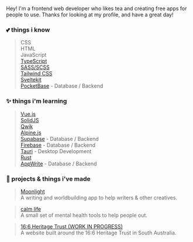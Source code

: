 Hey! I'm a frontend web developer who likes tea and creating free apps for people to use. Thanks for looking at my profile, and have a great day!

### **💕 things i know**
> CSS <br>
> HTML <br>
> JavaScript <br>
> [TypeScript](https://www.typescriptlang.org/) <br>
> [SASS/SCSS](https://sass-lang.com/) <br>
> [Tailwind CSS](https://tailwindcss.com/) <br>
> [Sveltekit](https://kit.svelte.dev) <br>
> [PocketBase](https://pocketbase.io) - Database / Backend <br>


### **✨ things i'm learning**
> [Vue.js](https://vuejs.org/) <br>
> [SolidJS](https://www.solidjs.com/) <br>
> [Qwik](https://qwik.builder.io/) <br>
> [Alpine.js](https://alpinejs.dev/) <br>
> [Supabase](https://supabase.com) - Database / Backend <br>
> [Firebase](https://firebase.google.com/) - Database / Backend <br>
> [Tauri](https://tauri.app) - Desktop Development <br>
> [Rust](https://rustlang.org) <br>
> [AppWrite](https://appwrite.io) - Database / Backend

### **🦀 projects & things i've made**
> [Moonlight](https://moonlight-planner.netlify.app) <br>
> A writing and worldbuilding app to help writers & other creatives.

> [calm life](https://calmlife.netlify.app) <br>
> A small set of mental health tools to help people out.

> [16:6 Heritage Trust (WORK IN PROGRESS)](https://16-6.org) <br>
> A website built around the 16:6 Heritage Trust in South Australia.
